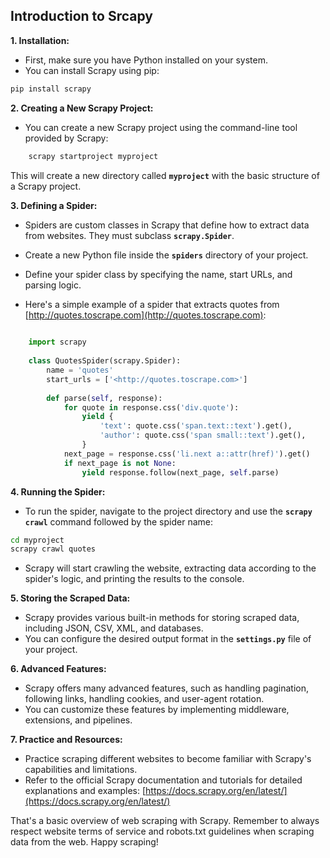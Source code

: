 ## Introduction to Srcapy

**1. Installation:**

- First, make sure you have Python installed on your system.
- You can install Scrapy using pip:
    
``` python
pip install scrapy
```
    

**2. Creating a New Scrapy Project:**

- You can create a new Scrapy project using the command-line tool provided by Scrapy:

``` python
    scrapy startproject myproject
```


This will create a new directory called **`myproject`** with the basic structure of a Scrapy project.

**3. Defining a Spider:**

- Spiders are custom classes in Scrapy that define how to extract data from websites. They must subclass **`scrapy.Spider`**.
    
- Create a new Python file inside the **`spiders`** directory of your project.
    
- Define your spider class by specifying the name, start URLs, and parsing logic.
    
- Here's a simple example of a spider that extracts quotes from [http://quotes.toscrape.com](http://quotes.toscrape.com):
    
```python
    
    import scrapy
    
    class QuotesSpider(scrapy.Spider):
        name = 'quotes'
        start_urls = ['<http://quotes.toscrape.com>']
    
        def parse(self, response):
            for quote in response.css('div.quote'):
                yield {
                    'text': quote.css('span.text::text').get(),
                    'author': quote.css('span small::text').get(),
                }
            next_page = response.css('li.next a::attr(href)').get()
            if next_page is not None:
                yield response.follow(next_page, self.parse)
```
    

**4. Running the Spider:**

- To run the spider, navigate to the project directory and use the **`scrapy crawl`** command followed by the spider name:
    
```bash
cd myproject
scrapy crawl quotes
```
    
- Scrapy will start crawling the website, extracting data according to the spider's logic, and printing the results to the console.
    

**5. Storing the Scraped Data:**

- Scrapy provides various built-in methods for storing scraped data, including JSON, CSV, XML, and databases.
- You can configure the desired output format in the **`settings.py`** file of your project.

**6. Advanced Features:**

- Scrapy offers many advanced features, such as handling pagination, following links, handling cookies, and user-agent rotation.
- You can customize these features by implementing middleware, extensions, and pipelines.

**7. Practice and Resources:**

- Practice scraping different websites to become familiar with Scrapy's capabilities and limitations.
- Refer to the official Scrapy documentation and tutorials for detailed explanations and examples: [https://docs.scrapy.org/en/latest/](https://docs.scrapy.org/en/latest/)

That's a basic overview of web scraping with Scrapy. Remember to always respect website terms of service and robots.txt guidelines when scraping data from the web. Happy scraping!